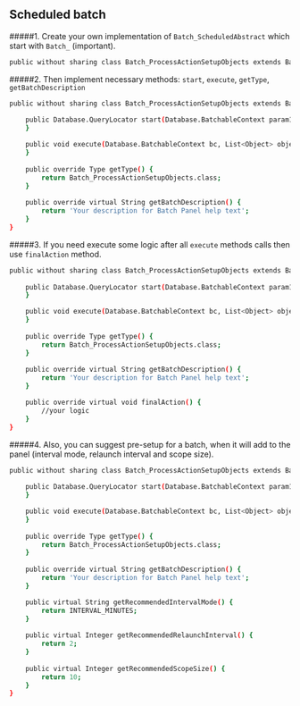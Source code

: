 ## Scheduled batch

#####1. Create your own implementation of `Batch_ScheduledAbstract` which start with `Batch_` (important). 
```sh
public without sharing class Batch_ProcessActionSetupObjects extends Batch_ScheduledAbstract {}
```

#####2. Then implement necessary methods: `start`, `execute`, `getType`, `getBatchDescription`
```sh
public without sharing class Batch_ProcessActionSetupObjects extends Batch_ScheduledAbstract{
    
    public Database.QueryLocator start(Database.BatchableContext param1) {
    }

    public void execute(Database.BatchableContext bc, List<Object> objects) {
    }
    
    public override Type getType() {
        return Batch_ProcessActionSetupObjects.class;
    }
    
    public override virtual String getBatchDescription() {
        return 'Your description for Batch Panel help text';
    }
}
```

#####3. If you need execute some logic after all `execute` methods calls then use `finalAction` method.
```sh
public without sharing class Batch_ProcessActionSetupObjects extends Batch_ScheduledAbstract{
    
    public Database.QueryLocator start(Database.BatchableContext param1) {
    }

    public void execute(Database.BatchableContext bc, List<Object> objects) {
    }
    
    public override Type getType() {
        return Batch_ProcessActionSetupObjects.class;
    }
    
    public override virtual String getBatchDescription() {
        return 'Your description for Batch Panel help text';
    }

    public override virtual void finalAction() {
        //your logic
    }
}
```

#####4. Also, you can suggest pre-setup for a batch, when it will add to the panel (interval mode, relaunch interval and scope size).
```sh
public without sharing class Batch_ProcessActionSetupObjects extends Batch_ScheduledAbstract{
    
    public Database.QueryLocator start(Database.BatchableContext param1) {
    }

    public void execute(Database.BatchableContext bc, List<Object> objects) {
    }
    
    public override Type getType() {
        return Batch_ProcessActionSetupObjects.class;
    }
    
    public override virtual String getBatchDescription() {
        return 'Your description for Batch Panel help text';
    }

    public virtual String getRecommendedIntervalMode() {
        return INTERVAL_MINUTES;
    }
      
    public virtual Integer getRecommendedRelaunchInterval() {
        return 2;
    }
    
    public virtual Integer getRecommendedScopeSize() {
        return 10;
    }
}
```
